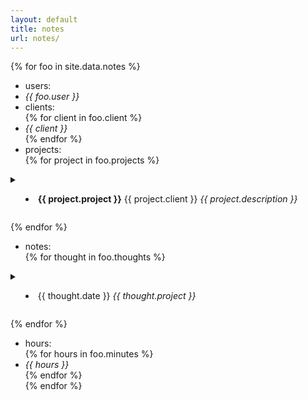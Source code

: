 ```yaml
---
layout: default
title: notes
url: notes/
---
```

{% for foo in site.data.notes %}  
- users:  
- *{{ foo.user }}*  
- clients:  
{% for client in foo.client %}  
- *{{ client }}*  
{% endfor %}       
- projects:  
{% for project in foo.projects %}  
  
<details>   
<summary>  
  
- **{{ project.project }}** {{ project.client }} *{{ project.description }}*      
         
</summary>   
      
{% for todo in project.todo %}  
- {{ todo }}  
{% endfor %}     
   
</details>  
  
{% endfor %}   
  
- notes:  
{% for thought in foo.thoughts %}  
   
<details>  
<summary>  
         
- {{ thought.date }} *{{ thought.project }}*  
  
</summary>  
  
- {{ thought.note }}    
  
</details>    
  
{% endfor %}    
- hours:    
{% for hours in foo.minutes %}    
- *{{ hours }}*    
{% endfor %}   
{% endfor %}  
